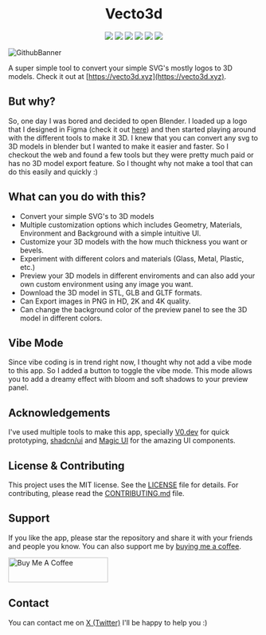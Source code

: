 <h1 align="center">Vecto3d</h1>

<p align="center">

<img src ="https://img.shields.io/badge/Next.js-000000.svg?style=for-the-badge&logo=nextdotjs&logoColor=white">
<img src ="https://img.shields.io/badge/Three.js-000000.svg?style=for-the-badge&logo=threedotjs&logoColor=white">
<img src ="https://img.shields.io/badge/v0-000000.svg?style=for-the-badge&logo=v0&logoColor=white">
<img src ="https://img.shields.io/badge/shadcn/ui-000000.svg?style=for-the-badge&logo=shadcn/ui&logoColor=white">
<img src ="https://img.shields.io/badge/TailwindCSS-000000.svg?style=for-the-badge&logo=TailwindCSS&logoColor=white">
<img src ="https://img.shields.io/badge/Cloudflare-000000.svg?style=for-the-badge&logo=Cloudflare&logoColor=white">

</p>

![GithubBanner](./app/opengraph-image.png)

A super simple tool to convert your simple SVG's mostly logos to 3D models.
Check it out at [https://vecto3d.xyz](https://vecto3d.xyz).

## But why?

So, one day I was bored and decided to open Blender. I loaded up a logo that I designed in Figma (check it out [here](https://x.com/blakssh/status/1895902171788689741)) and then started playing around with the different tools to make it 3D. I knew that you can convert any svg to 3D models in blender but I wanted to make it easier and faster. So I checkout the web and found a few tools but they were pretty much paid or has no 3D model export feature. So I thought why not make a tool that can do this easily and quickly :)

## What can you do with this?

- Convert your simple SVG's to 3D models
- Multiple customization options which includes Geometry, Materials, Environment and Background with a simple intuitive UI.
- Customize your 3D models with the how much thickness you want or bevels.
- Experiment with different colors and materials (Glass, Metal, Plastic, etc.)
- Preview your 3D models in different enviroments and can also add your own custom environment using any image you want.
- Download the 3D model in STL, GLB and GLTF formats.
- Can Export images in PNG in HD, 2K and 4K quality.
- Can change the background color of the preview panel to see the 3D model in different colors.

## Vibe Mode

Since vibe coding is in trend right now, I thought why not add a vibe mode to this app. So I added a button to toggle the vibe mode. This mode allows you to add a dreamy effect with bloom and soft shadows to your preview panel.

## Acknowledgements

I've used multiple tools to make this app, specially [V0.dev](https://v0.dev) for quick prototyping, [shadcn/ui](https://ui.shadcn.com) and [Magic UI](https://magicui.design/) for the amazing UI components.

## License & Contributing

This project uses the MIT license. See the [LICENSE](LICENSE) file for details. For contributing, please read the [CONTRIBUTING.md](CONTRIBUTING.md) file.

## Support

If you like the app, please star the repository and share it with your friends and people you know. You can also support me by [buying me a coffee](https://www.buymeacoffee.com/lakshaybhushan).

<a href="https://www.buymeacoffee.com/lakshaybhushan" target="_blank"><img src="https://cdn.buymeacoffee.com/buttons/v2/default-yellow.png" alt="Buy Me A Coffee" height="50" width="200"></a>

## Contact

You can contact me on [X (Twitter)](https://x.com/blakssh) I'll be happy to help you :)

